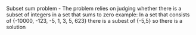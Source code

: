 Subset sum problem - The problem relies on judging whether there is a subset of integers in a set that sums to zero
example: 
In a set that consists of {-10000, -123, -5, 1, 3, 5, 623} there is a subest of {-5,5} so there is a solution

